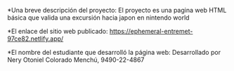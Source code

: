 *Una breve descripción del proyecto:
   El proyecto es una pagina web HTML básica que valida una excursión hacia japon en nintendo world
  

*El enlace del sitio web publicado:
   https://ephemeral-entremet-97ce82.netlify.app/


*El nombre del estudiante que desarrolló la página web: 
   Desarrollado por Nery Otoniel Colorado Menchú, 9490-22-4867 

